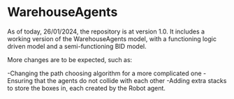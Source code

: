 ﻿# WarehouseAgents

As of today, 26/01/2024, the repository is at version 1.0. It includes a working version of the WarehouseAgents model, with a functioning logic driven model and a semi-functioning BID model. 

More changes are to be expected, such as:


-Changing the path choosing algorithm for a more complicated one
-Ensuring that the agents do not collide with each other
-Adding extra stacks to store the boxes in, each created by the Robot agent.

